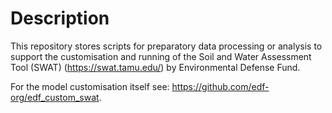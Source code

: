 
# Description

This repository  stores scripts for preparatory data processing or analysis to support the customisation and running of the Soil and Water Assessment Tool (SWAT) (https://swat.tamu.edu/) by Environmental Defense Fund.

For the model customisation itself see: https://github.com/edf-org/edf_custom_swat.